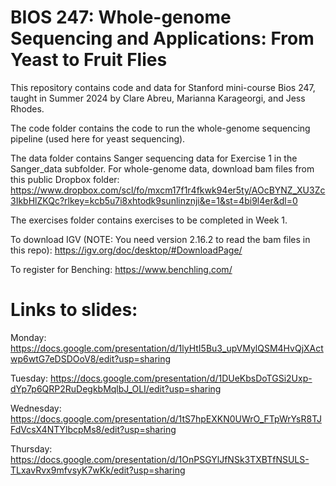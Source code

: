 # BIOS 247: Whole-genome Sequencing and Applications: From Yeast to Fruit Flies

This repository contains code and data for Stanford mini-course Bios 247, taught in Summer 2024 by Clare Abreu, Marianna Karageorgi, and Jess Rhodes.

The code folder contains the code to run the whole-genome sequencing pipeline (used here for yeast sequencing).

The data folder contains Sanger sequencing data for Exercise 1 in the Sanger_data subfolder. For whole-genome data, download bam files from this public Dropbox folder: https://www.dropbox.com/scl/fo/mxcm17f1r4fkwk94er5ty/AOcBYNZ_XU3Zc3IkbHlZKQc?rlkey=kcb5u7i8xhtodk9sunlinznji&e=1&st=4bi9l4er&dl=0

The exercises folder contains exercises to be completed in Week 1.

To download IGV (NOTE: You need version 2.16.2 to read the bam files in this repo): https://igv.org/doc/desktop/#DownloadPage/

To register for Benching: https://www.benchling.com/

# Links to slides:

Monday: https://docs.google.com/presentation/d/1lyHtI5Bu3_upVMylQSM4HvQjXActwp6wtG7eDSDOoV8/edit?usp=sharing

Tuesday: https://docs.google.com/presentation/d/1DUeKbsDoTGSi2Uxp-dYp7p6QRP2RuDegkbMqlbJ_OLI/edit?usp=sharing

Wednesday: https://docs.google.com/presentation/d/1tS7hpEXKN0UWrO_FTpWrYsR8TJFdVcsX4NTYlbcpMs8/edit?usp=sharing

Thursday: https://docs.google.com/presentation/d/1OnPSGYlJfNSk3TXBTfNSULS-TLxavRvx9mfvsyK7wKk/edit?usp=sharing


